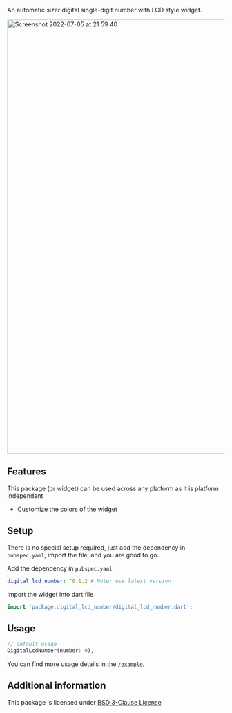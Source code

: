 An automatic sizer digital single-digit number with LCD style widget.

<img width="1004" alt="Screenshot 2022-07-05 at 21 59 40" src="https://user-images.githubusercontent.com/40348358/177374481-a1ad589f-dde3-44f1-828e-8fb2dd23a2ab.png">

## Features

This package (or widget) can be used across any platform as it is platform independent

- Customize the colors of the widget

## Setup

There is no special setup required, just add the dependency in `pubspec.yaml`, import the file, and you are good to go..

Add the dependency in `pubspec.yaml`
```yaml
digital_lcd_number: ^0.1.2 # Note: use latest version
```

Import the widget into dart file
```dart
import 'package:digital_lcd_number/digital_lcd_number.dart';
```

## Usage

```dart
// default usage
DigitalLcdNumber(number: 0),
```

You can find more usage details in the [`/example`](https://github.com/immadisairaj/digital_lcd_number/tree/main/example).

## Additional information

This package is licensed under [BSD 3-Clause License](https://github.com/immadisairaj/digital_lcd_number/blob/main/LICENSE)
